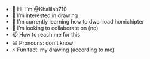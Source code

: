 - 👋 Hi, I’m @Khalilah710
- 👀 I’m interested in drawing
- 🌱 I’m currently learning how to dwonload homichipter
- 💞️ I’m looking to collaborate on (no) 
- 📫 How to reach me for this
- 😄 Pronouns: don't know  
- ⚡ Fun fact: my drawing (according to me) 

<!---
Khalilah710/Khalilah710 is a ✨ special ✨ repository because its `README.md` (this file) appears on your GitHub profile.
You can click the Preview link to take a look at your changes.
--->
